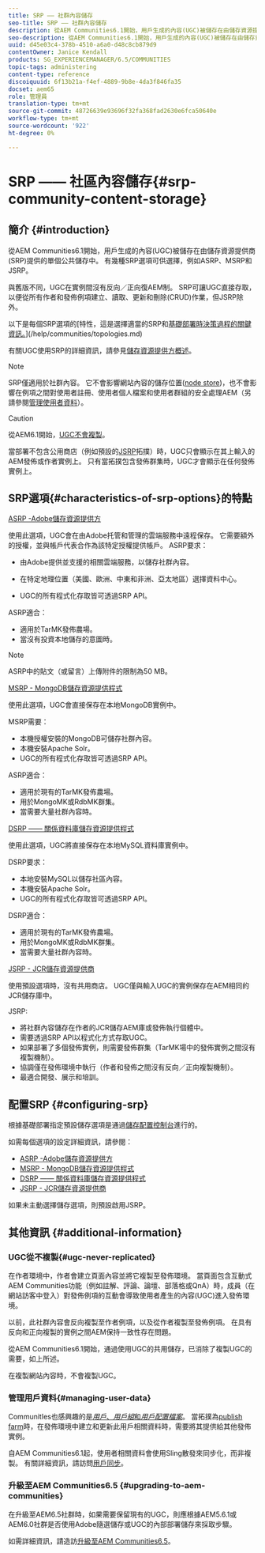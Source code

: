 ```yaml
---
title: SRP —— 社群內容儲存
seo-title: SRP —— 社群內容儲存
description: 從AEM Communities6.1開始，用戶生成的內容(UGC)被儲存在由儲存資源提供商(SRP)提供的單個公共儲存中
seo-description: 從AEM Communities6.1開始，用戶生成的內容(UGC)被儲存在由儲存資源提供商(SRP)提供的單個公共儲存中
uuid: d45e03c4-378b-4510-a6a0-d48c8cb879d9
contentOwner: Janice Kendall
products: SG_EXPERIENCEMANAGER/6.5/COMMUNITIES
topic-tags: administering
content-type: reference
discoiquuid: 6f13b21a-f4ef-4889-9b8e-4da3f846fa35
docset: aem65
role: 管理員
translation-type: tm+mt
source-git-commit: 48726639e93696f32fa368fad2630e6fca50640e
workflow-type: tm+mt
source-wordcount: '922'
ht-degree: 0%

---
```



# SRP —— 社區內容儲存{#srp-community-content-storage}

## 簡介 {#introduction}

從AEM Communities6.1開始，用戶生成的內容(UGC)被儲存在由儲存資源提供商(SRP)提供的單個公共儲存中。 有幾種SRP選項可供選擇，例如ASRP、MSRP和JSRP。

與舊版不同，UGC在實例間沒有反向／正向復AEM制。 SRP可讓UGC直接存取，以便從所有作者和發佈例項建立、讀取、更新和刪除(CRUD)作業，但JSRP除外。

以下是每個SRP選項的[特性，這是選擇適當的SRP和[基礎部署時決策過程的關鍵資訊。](#characteristics-of-srp-options)](/help/communities/topologies.md)

有關UGC使用SRP的詳細資訊，請參見[儲存資源提供方概述](/help/communities/srp.md)。

>[!NOTE]
>
>SRP僅適用於社群內容。 它不會影響網站內容的儲存位置([node store](/help/sites-deploying/data-store-config.md))，也不會影響在例項之間對使用者註冊、使用者個人檔案和使用者群組的安全處理AEM（另請參閱[管理使用者資料](#managing-user-data)）。

>[!CAUTION]
>
>從AEM6.1開始，[UGC不會複製](#ugc-never-replicated)。
>
>當部署不包含公用商店（例如預設的[JSRP](/help/communities/topologies.md#jsrp)拓撲）時，UGC只會顯示在其上輸入的AEM發佈或作者實例上。 只有當拓撲包含發佈群集時，UGC才會顯示在任何發佈實例上。

## SRP選項{#characteristics-of-srp-options}的特點

[ASRP -Adobe儲存資源提供方](/help/communities/asrp.md)

使用此選項，UGC會在由Adobe托管和管理的雲端服務中遠程保存。 它需要額外的授權，並與帳戶代表合作為該特定授權提供帳戶。 ASRP要求：

* 由Adobe提供並支援的相關雲端服務，以儲存社群內容。
* 在特定地理位置（美國、歐洲、中東和非洲、亞太地區）選擇資料中心。

* UGC的所有程式化存取皆可透過SRP API。

ASRP適合：

* 適用於TarMK發佈農場。
* 當沒有投資本地儲存的意圖時。

>[!NOTE]
>
>ASRP中的貼文（或留言）上傳附件的限制為50 MB。

[MSRP - MongoDB儲存資源提供程式](/help/communities/msrp.md)

使用此選項，UGC會直接保存在本地MongoDB實例中。

MSRP需要：

* 本機授權安裝的MongoDB可儲存社群內容。
* 本機安裝Apache Solr。
* UGC的所有程式化存取皆可透過SRP API。

ASRP適合：

* 適用於現有的TarMK發佈農場。
* 用於MongoMK或RdbMK群集。
* 當需要大量社群內容時。

[DSRP —— 關係資料庫儲存資源提供程式](/help/communities/dsrp.md)

使用此選項，UGC將直接保存在本地MySQL資料庫實例中。

DSRP要求：

* 本地安裝MySQL以儲存社區內容。
* 本機安裝Apache Solr。
* UGC的所有程式化存取皆可透過SRP API。

DSRP適合：

* 適用於現有的TarMK發佈農場。
* 用於MongoMK或RdbMK群集。
* 當需要大量社群內容時。

[JSRP - JCR儲存資源提供商](/help/communities/jsrp.md)

使用預設選項時，沒有共用商店。 UGC僅與輸入UGC的實例保存在AEM相同的JCR儲存庫中。

JSRP:

* 將社群內容儲存在作者的JCR儲存AEM庫或發佈執行個體中。
* 需要透過SRP API以程式化方式存取UGC。
* 如果部署了多個發佈實例，則需要發佈群集（TarMK場中的發佈實例之間沒有複製機制）。
* 協調僅在發佈環境中執行（作者和發佈之間沒有反向／正向複製機制）。
* 最適合開發、展示和培訓。

## 配置SRP {#configuring-srp}

根據基礎部署指定預設儲存選項是通過[儲存配置控制台](/help/communities/srp-config.md)進行的。

如需每個選項的設定詳細資訊，請參閱：

* [ASRP -Adobe儲存資源提供方](/help/communities/asrp.md)
* [MSRP - MongoDB儲存資源提供程式](/help/communities/msrp.md)
* [DSRP —— 關係資料庫儲存資源提供程式](/help/communities/dsrp.md)
* [JSRP - JCR儲存資源提供商](/help/communities/jsrp.md)

如果未主動選擇儲存選項，則預設啟用JSRP。

## 其他資訊 {#additional-information}

### UGC從不複製{#ugc-never-replicated}

在作者環境中，作者會建立頁面內容並將它複製至發佈環境。 當頁面包含互動式AEM Communities功能（例如註解、評論、論壇、部落格或QnA）時，成員（在網站訪客中登入）對發佈例項的互動會導致使用者產生的內容(UGC)進入發佈環境。

以前，此社群內容會反向複製至作者例項，以及從作者複製至發佈例項。 在具有反向和正向複製的實例之間AEM保持一致性存在問題。

從AEM Communities6.1開始，通過使用UGC的共用儲存，已消除了複製UGC的需要，如上所述。

在複製網站內容時，不會複製UGC。

### 管理用戶資料{#managing-user-data}

CommunitIes也感興趣的是&#x200B;[*用戶*、*用戶組*&#x200B;和&#x200B;*用戶配置檔案*](/help/communities/users.md)。 當拓撲為[publish farm](/help/sites-deploying/recommended-deploys.md#tarmk-farm)時，在發佈環境中建立和更新此用戶相關資料時，需要將其提供給其他發佈實例。

自AEM Communities6.1起，使用者相關資料會使用Sling散發來同步化，而非複製。 有關詳細資訊，請訪問[用戶同步](/help/communities/sync.md)。

### 升級至AEM Communities6.5 {#upgrading-to-aem-communities}

在升級至AEM6.5社群時，如果需要保留現有的UGC，則應根據AEM5.6.1或AEM6.0社群是否使用Adobe隨選儲存或UGC的內部部署儲存來採取步驟。

如需詳細資訊，請造訪[升級至AEM Communities6.5](/help/communities/upgrade.md)。
